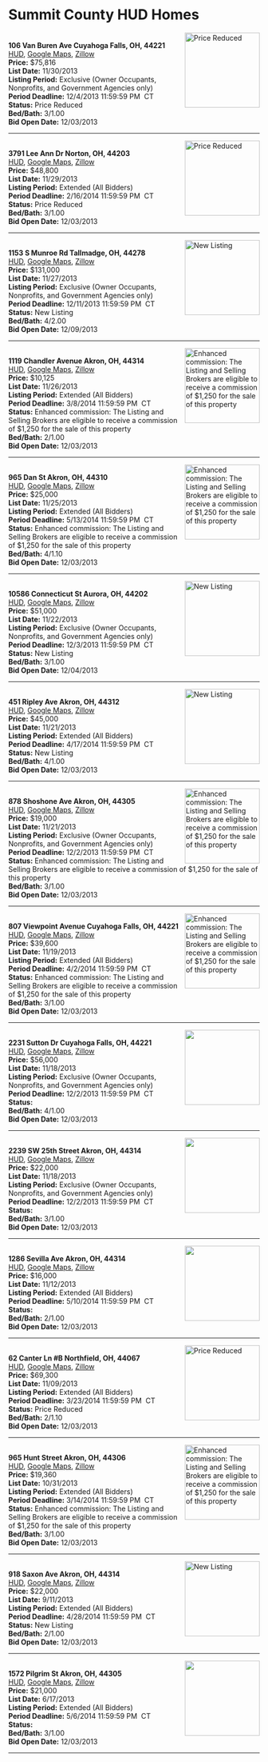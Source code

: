 # Summit County HUD Homes

[<img alt="Price Reduced" src="https://www.hudhomestore.com/pages/ImageShow.aspx?Case=412-534550" align="right" style="height:150px;">](http://www.hudhomestore.com/Listing/PropertyDetails.aspx?caseNumber=412-534550)  
**106 Van Buren Ave Cuyahoga Falls, OH, 44221**  
[HUD](http://www.hudhomestore.com/Listing/PropertyDetails.aspx?caseNumber=412-534550), [Google Maps](http://maps.google.com/maps?q=106+Van+Buren+Ave+Cuyahoga+Falls%2C+OH%2C+44221), [Zillow](http://www.zillow.com/homes/106+Van+Buren+Ave+Cuyahoga+Falls%2C+OH%2C+44221/)  
**Price:** $75,816  
**List Date:** 11/30/2013  
**Listing Period:** Exclusive (Owner Occupants, Nonprofits, and Government Agencies only)  
**Period Deadline:** 12/4/2013 11:59:59 PM  CT  
**Status:** Price Reduced  
**Bed/Bath:** 3/1.00  
**Bid Open Date:** 12/03/2013

***

[<img alt="Price Reduced" src="https://www.hudhomestore.com/pages/ImageShow.aspx?Case=412-501411" align="right" style="height:150px;">](http://www.hudhomestore.com/Listing/PropertyDetails.aspx?caseNumber=412-501411)  
**3791 Lee Ann Dr Norton, OH, 44203**  
[HUD](http://www.hudhomestore.com/Listing/PropertyDetails.aspx?caseNumber=412-501411), [Google Maps](http://maps.google.com/maps?q=3791+Lee+Ann+Dr+Norton%2C+OH%2C+44203), [Zillow](http://www.zillow.com/homes/3791+Lee+Ann+Dr+Norton%2C+OH%2C+44203/)  
**Price:** $48,800  
**List Date:** 11/29/2013  
**Listing Period:** Extended (All Bidders)  
**Period Deadline:** 2/16/2014 11:59:59 PM  CT  
**Status:** Price Reduced  
**Bed/Bath:** 3/1.00  
**Bid Open Date:** 12/03/2013

***

[<img alt="New Listing" src="https://www.hudhomestore.com/pages/ImageShow.aspx?Case=412-548255" align="right" style="height:150px;">](http://www.hudhomestore.com/Listing/PropertyDetails.aspx?caseNumber=412-548255)  
**1153 S Munroe Rd Tallmadge, OH, 44278**  
[HUD](http://www.hudhomestore.com/Listing/PropertyDetails.aspx?caseNumber=412-548255), [Google Maps](http://maps.google.com/maps?q=1153+S+Munroe+Rd+Tallmadge%2C+OH%2C+44278), [Zillow](http://www.zillow.com/homes/1153+S+Munroe+Rd+Tallmadge%2C+OH%2C+44278/)  
**Price:** $131,000  
**List Date:** 11/27/2013  
**Listing Period:** Exclusive (Owner Occupants, Nonprofits, and Government Agencies only)  
**Period Deadline:** 12/11/2013 11:59:59 PM  CT  
**Status:** New Listing  
**Bed/Bath:** 4/2.00  
**Bid Open Date:** 12/09/2013

***

[<img alt="Enhanced commission: The Listing and Selling Brokers are eligible to receive a commission of $1,250 for the sale of this property" src="https://www.hudhomestore.com/pages/ImageShow.aspx?Case=412-523980" align="right" style="height:150px;">](http://www.hudhomestore.com/Listing/PropertyDetails.aspx?caseNumber=412-523980)  
**1119 Chandler Avenue Akron, OH, 44314**  
[HUD](http://www.hudhomestore.com/Listing/PropertyDetails.aspx?caseNumber=412-523980), [Google Maps](http://maps.google.com/maps?q=1119+Chandler+Avenue+Akron%2C+OH%2C+44314), [Zillow](http://www.zillow.com/homes/1119+Chandler+Avenue+Akron%2C+OH%2C+44314/)  
**Price:** $10,125  
**List Date:** 11/26/2013  
**Listing Period:** Extended (All Bidders)  
**Period Deadline:** 3/8/2014 11:59:59 PM  CT  
**Status:** Enhanced commission: The Listing and Selling Brokers are eligible to receive a commission of $1,250 for the sale of this property  
**Bed/Bath:** 2/1.00  
**Bid Open Date:** 12/03/2013

***

[<img alt="Enhanced commission: The Listing and Selling Brokers are eligible to receive a commission of $1,250 for the sale of this property" src="https://www.hudhomestore.com/pages/ImageShow.aspx?Case=412-503516" align="right" style="height:150px;">](http://www.hudhomestore.com/Listing/PropertyDetails.aspx?caseNumber=412-503516)  
**965 Dan St Akron, OH, 44310**  
[HUD](http://www.hudhomestore.com/Listing/PropertyDetails.aspx?caseNumber=412-503516), [Google Maps](http://maps.google.com/maps?q=965+Dan+St+Akron%2C+OH%2C+44310), [Zillow](http://www.zillow.com/homes/965+Dan+St+Akron%2C+OH%2C+44310/)  
**Price:** $25,000  
**List Date:** 11/25/2013  
**Listing Period:** Extended (All Bidders)  
**Period Deadline:** 5/13/2014 11:59:59 PM  CT  
**Status:** Enhanced commission: The Listing and Selling Brokers are eligible to receive a commission of $1,250 for the sale of this property  
**Bed/Bath:** 4/1.10  
**Bid Open Date:** 12/03/2013

***

[<img alt="New Listing" src="https://www.hudhomestore.com/pages/ImageShow.aspx?Case=412-612420" align="right" style="height:150px;">](http://www.hudhomestore.com/Listing/PropertyDetails.aspx?caseNumber=412-612420)  
**10586 Connecticut St Aurora, OH, 44202**  
[HUD](http://www.hudhomestore.com/Listing/PropertyDetails.aspx?caseNumber=412-612420), [Google Maps](http://maps.google.com/maps?q=10586+Connecticut+St+Aurora%2C+OH%2C+44202), [Zillow](http://www.zillow.com/homes/10586+Connecticut+St+Aurora%2C+OH%2C+44202/)  
**Price:** $51,000  
**List Date:** 11/22/2013  
**Listing Period:** Exclusive (Owner Occupants, Nonprofits, and Government Agencies only)  
**Period Deadline:** 12/3/2013 11:59:59 PM  CT  
**Status:** New Listing  
**Bed/Bath:** 3/1.00  
**Bid Open Date:** 12/04/2013

***

[<img alt="New Listing" src="https://www.hudhomestore.com/pages/ImageShow.aspx?Case=412-549897" align="right" style="height:150px;">](http://www.hudhomestore.com/Listing/PropertyDetails.aspx?caseNumber=412-549897)  
**451 Ripley Ave Akron, OH, 44312**  
[HUD](http://www.hudhomestore.com/Listing/PropertyDetails.aspx?caseNumber=412-549897), [Google Maps](http://maps.google.com/maps?q=451+Ripley+Ave+Akron%2C+OH%2C+44312), [Zillow](http://www.zillow.com/homes/451+Ripley+Ave+Akron%2C+OH%2C+44312/)  
**Price:** $45,000  
**List Date:** 11/21/2013  
**Listing Period:** Extended (All Bidders)  
**Period Deadline:** 4/17/2014 11:59:59 PM  CT  
**Status:** New Listing  
**Bed/Bath:** 4/1.00  
**Bid Open Date:** 12/03/2013

***

[<img alt="Enhanced commission: The Listing and Selling Brokers are eligible to receive a commission of $1,250 for the sale of this property" src="https://www.hudhomestore.com/pages/ImageShow.aspx?Case=412-396485" align="right" style="height:150px;">](http://www.hudhomestore.com/Listing/PropertyDetails.aspx?caseNumber=412-396485)  
**878 Shoshone Ave Akron, OH, 44305**  
[HUD](http://www.hudhomestore.com/Listing/PropertyDetails.aspx?caseNumber=412-396485), [Google Maps](http://maps.google.com/maps?q=878+Shoshone+Ave+Akron%2C+OH%2C+44305), [Zillow](http://www.zillow.com/homes/878+Shoshone+Ave+Akron%2C+OH%2C+44305/)  
**Price:** $19,000  
**List Date:** 11/21/2013  
**Listing Period:** Exclusive (Owner Occupants, Nonprofits, and Government Agencies only)  
**Period Deadline:** 12/2/2013 11:59:59 PM  CT  
**Status:** Enhanced commission: The Listing and Selling Brokers are eligible to receive a commission of $1,250 for the sale of this property  
**Bed/Bath:** 3/1.00  
**Bid Open Date:** 12/03/2013

***

[<img alt="Enhanced commission: The Listing and Selling Brokers are eligible to receive a commission of $1,250 for the sale of this property" src="https://www.hudhomestore.com/pages/ImageShow.aspx?Case=412-522346" align="right" style="height:150px;">](http://www.hudhomestore.com/Listing/PropertyDetails.aspx?caseNumber=412-522346)  
**807 Viewpoint Avenue Cuyahoga Falls, OH, 44221**  
[HUD](http://www.hudhomestore.com/Listing/PropertyDetails.aspx?caseNumber=412-522346), [Google Maps](http://maps.google.com/maps?q=807+Viewpoint+Avenue+Cuyahoga+Falls%2C+OH%2C+44221), [Zillow](http://www.zillow.com/homes/807+Viewpoint+Avenue+Cuyahoga+Falls%2C+OH%2C+44221/)  
**Price:** $39,600  
**List Date:** 11/19/2013  
**Listing Period:** Extended (All Bidders)  
**Period Deadline:** 4/2/2014 11:59:59 PM  CT  
**Status:** Enhanced commission: The Listing and Selling Brokers are eligible to receive a commission of $1,250 for the sale of this property  
**Bed/Bath:** 3/1.00  
**Bid Open Date:** 12/03/2013

***

[<img alt="" src="https://www.hudhomestore.com/pages/ImageShow.aspx?Case=412-625770" align="right" style="height:150px;">](http://www.hudhomestore.com/Listing/PropertyDetails.aspx?caseNumber=412-625770)  
**2231 Sutton Dr Cuyahoga Falls, OH, 44221**  
[HUD](http://www.hudhomestore.com/Listing/PropertyDetails.aspx?caseNumber=412-625770), [Google Maps](http://maps.google.com/maps?q=2231+Sutton+Dr+Cuyahoga+Falls%2C+OH%2C+44221), [Zillow](http://www.zillow.com/homes/2231+Sutton+Dr+Cuyahoga+Falls%2C+OH%2C+44221/)  
**Price:** $56,000  
**List Date:** 11/18/2013  
**Listing Period:** Exclusive (Owner Occupants, Nonprofits, and Government Agencies only)  
**Period Deadline:** 12/2/2013 11:59:59 PM  CT  
**Status:**   
**Bed/Bath:** 4/1.00  
**Bid Open Date:** 12/03/2013

***

[<img alt="" src="https://www.hudhomestore.com/pages/ImageShow.aspx?Case=412-553264" align="right" style="height:150px;">](http://www.hudhomestore.com/Listing/PropertyDetails.aspx?caseNumber=412-553264)  
**2239 SW 25th Street Akron, OH, 44314**  
[HUD](http://www.hudhomestore.com/Listing/PropertyDetails.aspx?caseNumber=412-553264), [Google Maps](http://maps.google.com/maps?q=2239+SW+25th+Street+Akron%2C+OH%2C+44314), [Zillow](http://www.zillow.com/homes/2239+SW+25th+Street+Akron%2C+OH%2C+44314/)  
**Price:** $22,000  
**List Date:** 11/18/2013  
**Listing Period:** Exclusive (Owner Occupants, Nonprofits, and Government Agencies only)  
**Period Deadline:** 12/2/2013 11:59:59 PM  CT  
**Status:**   
**Bed/Bath:** 3/1.00  
**Bid Open Date:** 12/03/2013

***

[<img alt="" src="https://www.hudhomestore.com/pages/ImageShow.aspx?Case=412-483944" align="right" style="height:150px;">](http://www.hudhomestore.com/Listing/PropertyDetails.aspx?caseNumber=412-483944)  
**1286 Sevilla Ave Akron, OH, 44314**  
[HUD](http://www.hudhomestore.com/Listing/PropertyDetails.aspx?caseNumber=412-483944), [Google Maps](http://maps.google.com/maps?q=1286+Sevilla+Ave+Akron%2C+OH%2C+44314), [Zillow](http://www.zillow.com/homes/1286+Sevilla+Ave+Akron%2C+OH%2C+44314/)  
**Price:** $16,000  
**List Date:** 11/12/2013  
**Listing Period:** Extended (All Bidders)  
**Period Deadline:** 5/10/2014 11:59:59 PM  CT  
**Status:**   
**Bed/Bath:** 2/1.00  
**Bid Open Date:** 12/03/2013

***

[<img alt="Price Reduced" src="https://www.hudhomestore.com/pages/ImageShow.aspx?Case=412-408573" align="right" style="height:150px;">](http://www.hudhomestore.com/Listing/PropertyDetails.aspx?caseNumber=412-408573)  
**62 Canter Ln #B Northfield, OH, 44067**  
[HUD](http://www.hudhomestore.com/Listing/PropertyDetails.aspx?caseNumber=412-408573), [Google Maps](http://maps.google.com/maps?q=62+Canter+Ln+%23B+Northfield%2C+OH%2C+44067), [Zillow](http://www.zillow.com/homes/62+Canter+Ln+%23B+Northfield%2C+OH%2C+44067/)  
**Price:** $69,300  
**List Date:** 11/09/2013  
**Listing Period:** Extended (All Bidders)  
**Period Deadline:** 3/23/2014 11:59:59 PM  CT  
**Status:** Price Reduced  
**Bed/Bath:** 2/1.10  
**Bid Open Date:** 12/03/2013

***

[<img alt="Enhanced commission: The Listing and Selling Brokers are eligible to receive a commission of $1,250 for the sale of this property" src="https://www.hudhomestore.com/pages/ImageShow.aspx?Case=412-657164" align="right" style="height:150px;">](http://www.hudhomestore.com/Listing/PropertyDetails.aspx?caseNumber=412-657164)  
**965 Hunt Street Akron, OH, 44306**  
[HUD](http://www.hudhomestore.com/Listing/PropertyDetails.aspx?caseNumber=412-657164), [Google Maps](http://maps.google.com/maps?q=965+Hunt+Street+Akron%2C+OH%2C+44306), [Zillow](http://www.zillow.com/homes/965+Hunt+Street+Akron%2C+OH%2C+44306/)  
**Price:** $19,360  
**List Date:** 10/31/2013  
**Listing Period:** Extended (All Bidders)  
**Period Deadline:** 3/14/2014 11:59:59 PM  CT  
**Status:** Enhanced commission: The Listing and Selling Brokers are eligible to receive a commission of $1,250 for the sale of this property  
**Bed/Bath:** 3/1.00  
**Bid Open Date:** 12/03/2013

***

[<img alt="New Listing" src="https://www.hudhomestore.com/pages/ImageShow.aspx?Case=412-564057" align="right" style="height:150px;">](http://www.hudhomestore.com/Listing/PropertyDetails.aspx?caseNumber=412-564057)  
**918 Saxon Ave Akron, OH, 44314**  
[HUD](http://www.hudhomestore.com/Listing/PropertyDetails.aspx?caseNumber=412-564057), [Google Maps](http://maps.google.com/maps?q=918+Saxon+Ave+Akron%2C+OH%2C+44314), [Zillow](http://www.zillow.com/homes/918+Saxon+Ave+Akron%2C+OH%2C+44314/)  
**Price:** $22,000  
**List Date:** 9/11/2013  
**Listing Period:** Extended (All Bidders)  
**Period Deadline:** 4/28/2014 11:59:59 PM  CT  
**Status:** New Listing  
**Bed/Bath:** 2/1.00  
**Bid Open Date:** 12/03/2013

***

[<img alt="" src="https://www.hudhomestore.com/pages/ImageShow.aspx?Case=412-622201" align="right" style="height:150px;">](http://www.hudhomestore.com/Listing/PropertyDetails.aspx?caseNumber=412-622201)  
**1572 Pilgrim St Akron, OH, 44305**  
[HUD](http://www.hudhomestore.com/Listing/PropertyDetails.aspx?caseNumber=412-622201), [Google Maps](http://maps.google.com/maps?q=1572+Pilgrim+St+Akron%2C+OH%2C+44305), [Zillow](http://www.zillow.com/homes/1572+Pilgrim+St+Akron%2C+OH%2C+44305/)  
**Price:** $21,000  
**List Date:** 6/17/2013  
**Listing Period:** Extended (All Bidders)  
**Period Deadline:** 5/6/2014 11:59:59 PM  CT  
**Status:**   
**Bed/Bath:** 3/1.00  
**Bid Open Date:** 12/03/2013

***

